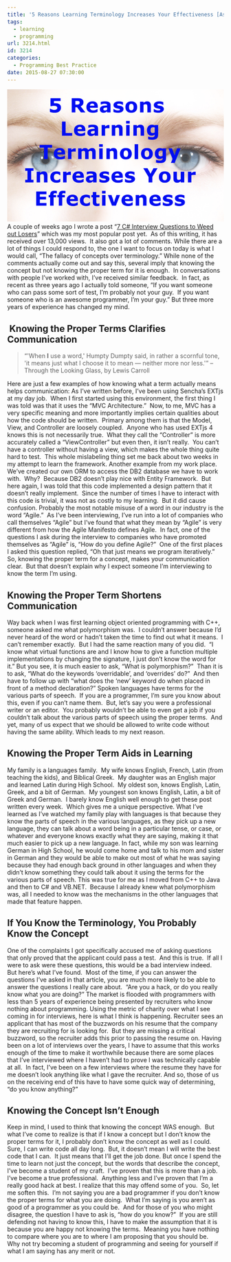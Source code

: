 ```yaml
---
title: '5 Reasons Learning Terminology Increases Your Effectiveness [As A Programmer]'
tags:
  - learning
  - programming
url: 3214.html
id: 3214
categories:
  - Programming Best Practice
date: 2015-08-27 07:30:00
---
```


![image](/uploads/2015/08/image3.png "image") A couple of weeks ago I wrote a post “[7 C# Interview Questions to Weed out Losers](/7-c-interview-questions-that-weed-out-the-losers/)” which was my most popular post yet.  As of this writing, it has received over 13,000 views.  It also got a lot of comments. While there are a lot of things I could respond to, the one I want to focus on today is what I would call, “The fallacy of concepts over terminology.” While none of the comments actually come out and say this, several imply that knowing the concept but not knowing the proper term for it is enough.  In conversations with people I’ve worked with, I’ve received similar feedback.  In fact, as recent as three years ago I actually told someone, “If you want someone who can pass some sort of test, I’m probably not your guy.  If you want someone who is an awesome programmer, I’m your guy.” But three more years of experience has changed my mind.

 Knowing the Proper Terms Clarifies Communication
-------------------------------------------------

> “'When **I** use a word,' Humpty Dumpty said, in rather a scornful tone, 'it means just what I choose it to mean — neither more nor less.'” – Through the Looking Glass, by Lewis Carroll

Here are just a few examples of how knowing what a term actually means helps communication: As I’ve written before, I’ve been using Sencha’s EXTjs at my day job.  When I first started using this environment, the first thing I was told was that it uses the “MVC Architecture.”  Now, to me, MVC has a very specific meaning and more importantly implies certain qualities about how the code should be written.  Primary among them is that the Model, View, and Controller are loosely coupled.  Anyone who has used EXTjs 4 knows this is not necessarily true.  What they call the “Controller” is more accurately called a “ViewController” but even then, it isn’t really.  You can’t have a controller without having a view, which makes the whole thing quite hard to test.  This whole mislabeling thing set me back about two weeks in my attempt to learn the framework. Another example from my work place.  We’ve created our own ORM to access the DB2 database we have to work with.  Why?  Because DB2 doesn’t play nice with Entity Framework.  But here again, I was told that this code implemented a design pattern that it doesn’t really implement.  Since the number of times I have to interact with this code is trivial, it was not as costly to my learning.  But it did cause confusion. Probably the most notable misuse of a word in our industry is the word “Agile.”  As I’ve been interviewing, I’ve run into a lot of companies who call themselves “Agile” but I’ve found that what they mean by “Agile” is very different from how the Agile Manifesto defines Agile.  In fact, one of the questions I ask during the interview to companies who have promoted themselves as “Agile” is, “How do you define Agile?”  One of the first places I asked this question replied, “Oh that just means we program iteratively.” So, knowing the proper term for a concept, makes your communication clear.  But that doesn’t explain why I expect someone I’m interviewing to know the term I’m using.

Knowing the Proper Term Shortens Communication
----------------------------------------------

Way back when I was first learning object oriented programming with C++, someone asked me what polymorphism was.  I couldn’t answer because I’d never heard of the word or hadn’t taken the time to find out what it means.  I can’t remember exactly.  But I had the same reaction many of you did.  “I know what virtual functions are and I know how to give a function multiple implementations by changing the signature, I just don’t know the word for it.” But you see, it is much easier to ask, “What is polymorphism?”  Than it is to ask, “What do the keywords ‘overridable’, and ‘overrides’ do?”  And then have to follow up with “what does the ‘new’ keyword do when placed in front of a method declaration?” Spoken languages have terms for the various parts of speech.  If you are a programmer, I’m sure you know about this, even if you can’t name them.  But, let’s say you were a professional writer or an editor.  You probably wouldn’t be able to even get a job if you couldn’t talk about the various parts of speech using the proper terms.  And yet, many of us expect that we should be allowed to write code without having the same ability. Which leads to my next reason.

Knowing the Proper Term Aids in Learning
----------------------------------------

My family is a languages family.  My wife knows English, French, Latin (from teaching the kids), and Biblical Greek.  My daughter was an English major and learned Latin during High School.  My oldest son, knows English, Latin, Greek, and a bit of German.  My youngest son knows English, Latin, a bit of Greek and German.  I barely know English well enough to get these post written every week.  Which gives me a unique perspective. What I’ve learned as I’ve watched my family play with languages is that because they know the parts of speech in the various languages, as they pick up a new language, they can talk about a word being in a particular tense, or case, or whatever and everyone knows exactly what they are saying, making it that much easier to pick up a new language. In fact, while my son was learning German in High School, he would come home and talk to his mom and sister in German and they would be able to make out most of what he was saying because they had enough back ground in other languages and when they didn’t know something they could talk about it using the terms for the various parts of speech. This was true for me as I moved from C++ to Java and then to C# and VB.NET.  Because I already knew what polymorphism was, all I needed to know was the mechanisms in the other languages that made that feature happen.

If You Know the Terminology, You Probably Know the Concept
----------------------------------------------------------

One of the complaints I got specifically accused me of asking questions that only proved that the applicant could pass a test.  And this is true.  If all I were to ask were these questions, this would be a bad interview indeed.  But here’s what I’ve found.  Most of the time, if you can answer the questions I’ve asked in that article, you are much more likely to be able to answer the questions I really care about.  “Are you a hack, or do you really know what you are doing?” The market is flooded with programmers with less than 5 years of experience being presented by recruiters who know nothing about programming. Using the metric of charity over what I see coming in for interviews, here is what I think is happening. Recruiter sees an applicant that has most of the buzzwords on his resume that the company they are recruiting for is looking for.  But they are missing a critical buzzword, so the recruiter adds this prior to passing the resume on. Having been on a lot of interviews over the years, I have to assume that this works enough of the time to make it worthwhile because there are some places that I’ve interviewed where I haven’t had to prove I was technically capable at all.  In fact, I’ve been on a few interviews where the resume they have for me doesn’t look anything like what I gave the recruiter. And so, those of us on the receiving end of this have to have some quick way of determining, “do you know anything?”

Knowing the Concept Isn’t Enough
--------------------------------

Keep in mind, I used to think that knowing the concept WAS enough.  But what I’ve come to realize is that if I know a concept but I don’t know the proper terms for it, I probably don’t know the concept as well as I could.  Sure, I can write code all day long.  But, it doesn’t mean I will write the best code that I can.  It just means that I’ll get the job done. But once I spend the time to learn not just the concept, but the words that describe the concept, I’ve become a student of my craft.  I’ve proven that this is more than a job.  I’ve become a true professional.  Anything less and I’ve proven that I’m a really good hack at best. I realize that this may offend some of you.  So, let me soften this.  I’m not saying you are a bad programmer if you don’t know the proper terms for what you are doing.  What I’m saying is you aren’t as good of a programmer as you could be.  And for those of you who might disagree, the question I have to ask is, “how do you know?”  If you are still defending not having to know this, I have to make the assumption that it is because you are happy not knowing the terms.  Meaning you have nothing to compare where you are to where I am proposing that you should be.  Why not try becoming a student of programming and seeing for yourself if what I am saying has any merit or not.
